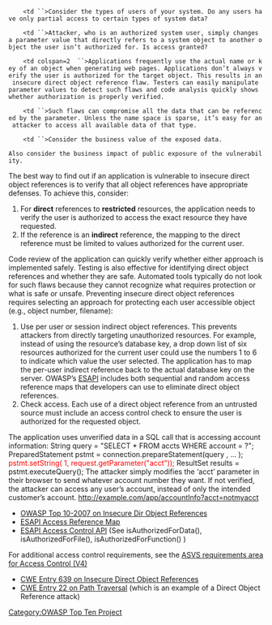 `    <td ``>Consider the types of users of your system. Do any users have only partial access to certain types of system data?`

</td>

`    <td ``>Attacker, who is an authorized system user, simply changes a parameter value that directly refers to a system object to another object the user isn’t authorized for. Is access granted?`

</td>

`    <td colspan=2  ``>Applications frequently use the actual name or key of an object when generating web pages. Applications don’t always verify the user is authorized for the target object. This results in an insecure direct object reference flaw. Testers can easily manipulate parameter values to detect such flaws and code analysis quickly shows whether authorization is properly verified.`

</td>

`    <td ``>Such flaws can compromise all the data that can be referenced by the parameter. Unless the name space is sparse, it’s easy for an attacker to access all available data of that type.`

</td>

`    <td ``>Consider the business value of the exposed data.`

`Also consider the business impact of public exposure of the vulnerability.`

</td>

The best way to find out if an application is vulnerable to insecure
direct object references is to verify that all object references have
appropriate defenses. To achieve this, consider:

1.  For **direct** references to **restricted** resources, the
    application needs to verify the user is authorized to access the
    exact resource they have requested.
2.  If the reference is an **indirect** reference, the mapping to the
    direct reference must be limited to values authorized for the
    current user.

Code review of the application can quickly verify whether either
approach is implemented safely. Testing is also effective for
identifying direct object references and whether they are safe.
Automated tools typically do not look for such flaws because they cannot
recognize what requires protection or what is safe or unsafe.
Preventing insecure direct object references requires selecting an
approach for protecting each user accessible object (e.g., object
number, filename):

1.  Use per user or session indirect object references. This prevents
    attackers from directly targeting unauthorized resources. For
    example, instead of using the resource’s database key, a drop down
    list of six resources authorized for the current user could use the
    numbers 1 to 6 to indicate which value the user selected. The
    application has to map the per-user indirect reference back to the
    actual database key on the server. OWASP’s
    [ESAPI](http://owasp-esapi-java.googlecode.com/svn/trunk_doc/latest/org/owasp/esapi/Authenticator.html)
    includes both sequential and random access reference maps that
    developers can use to eliminate direct object references.
2.  Check access. Each use of a direct object reference from an
    untrusted source must include an access control check to ensure the
    user is authorized for the requested object.

The application uses unverified data in a SQL call that is accessing
account information: String query = "SELECT \* FROM accts WHERE account
= ?";
PreparedStatement pstmt = connection.prepareStatement(query , ... );
<span style="color:red">pstmt.setString( 1,
request.getParameter("acct"));</span>
ResultSet results = pstmt.executeQuery(); The attacker simply modifies
the ‘acct’ parameter in their browser to send whatever account number
they want. If not verified, the attacker can access any user’s account,
instead of only the intended customer’s account.
http://example.com/app/accountInfo?acct=notmyacct

  - [OWASP Top 10-2007 on Insecure Dir Object
    References](Top_10_2007-Insecure_Direct_Object_Reference "wikilink")
  - [ESAPI Access Reference
    Map](http://owasp-esapi-java.googlecode.com/svn/trunk_doc/latest/org/owasp/esapi/AccessReferenceMap.html)
  - [ESAPI Access Control
    API](http://owasp-esapi-java.googlecode.com/svn/trunk_doc/latest/org/owasp/esapi/AccessController.html)
    (See isAuthorizedForData(), isAuthorizedForFile(),
    isAuthorizedForFunction() )

For additional access control requirements, see the [ASVS requirements
area for Access Control
(V4)](http://www.owasp.org/index.php/ASVS#tab=Downloads)

  - [CWE Entry 639 on Insecure Direct Object
    References](http://cwe.mitre.org/data/definitions/639.html)
  - [CWE Entry 22 on Path
    Traversal](http://cwe.mitre.org/data/definitions/22.html) (which is
    an example of a Direct Object Reference attack)

[Category:OWASP Top Ten
Project](Category:OWASP_Top_Ten_Project "wikilink")